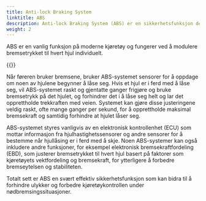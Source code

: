 ```yaml
---
title: Anti-lock Braking System
linktitle: ABS
description: Anti-lock Braking System (ABS) er en sikkerhetsfunksjon designet for å forhindre at et kjøretøys hjul låser seg under bremsing, noe som kan føre til at kjøretøyet sklir og mister kontrollen.
weight: 2
---
```

<!-- markdownlint-disable MD033 -->
ABS er en vanlig funksjon på moderne kjøretøy og fungerer ved å modulere bremsetrykket til hvert hjul individuelt.

{{<evkxdisplayaddarticle />}}

Når føreren bruker bremsene, bruker ABS-systemet sensorer for å oppdage om noen av hjulene begynner å låse seg. Hvis et hjul er i ferd med å låse seg, vil ABS-systemet raskt og gjentatte ganger frigjøre og bruke bremsetrykk på det hjulet, og forhindrer det i å låse seg helt og lar det opprettholde trekkraften med veien. Systemet kan gjøre disse justeringene veldig raskt, ofte mange ganger per sekund, for å opprettholde maksimal bremsekraft og samtidig forhindre at hjulet låser seg.

ABS-systemet styres vanligvis av en elektronisk kontrollenhet (ECU) som mottar informasjon fra hjulhastighetssensorer og andre sensorer for å bestemme når hjullåsing er i ferd med å skje. Noen ABS-systemer kan også inkludere andre funksjoner, for eksempel elektronisk bremsekraftfordeling (EBD), som justerer bremsetrykket til hvert hjul basert på faktorer som kjøretøyets vektfordeling og bremsekraft, for ytterligere å forbedre bremseytelsen og stabiliteten.

Totalt sett er ABS en svært effektiv sikkerhetsfunksjon som kan bidra til å forhindre ulykker og forbedre kjøretøykontrollen under nødbremsingssituasjoner.
 